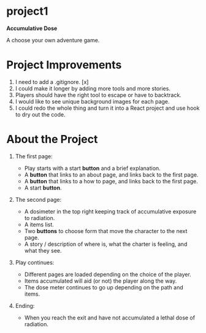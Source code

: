 # project1

**Accumulative Dose**

A choose your own adventure game.

# Project Improvements
1. I need to add a .gitignore. [x]
2. I could make it longer by adding more tools and more stories.
3. Players should have the right tool to escape or have to backtrack.
4. I would like to see unique background images for each page.
5. I could redo the whole thing and turn it into a React project and use hook to dry out the code.

# About the Project
1. The first page:
   * Play starts with a start **button** and a brief explanation.
   * A **button** that links to an about page, and links back to the first page.
   * A **button** that links to a how to page, and links back to the first page.
   * A start **button**.

2. The second page:
   * A dosimeter in the top right keeping track of accumulative exposure to radiation.
   * A items list.
   * Two **buttons** to choose form that move the character to the next page.
   * A story / description of where is, what the charter is feeling, and what they see.

3. Play continues:
   * Different pages are loaded depending on the choice of the player.
   * Items accumulated will aid (or not) the player along the way.
   * The dose meter continues to go up depending on the path and items.

2. Ending:
   * When you reach the exit and have not accumulated a lethal dose of radiation.
